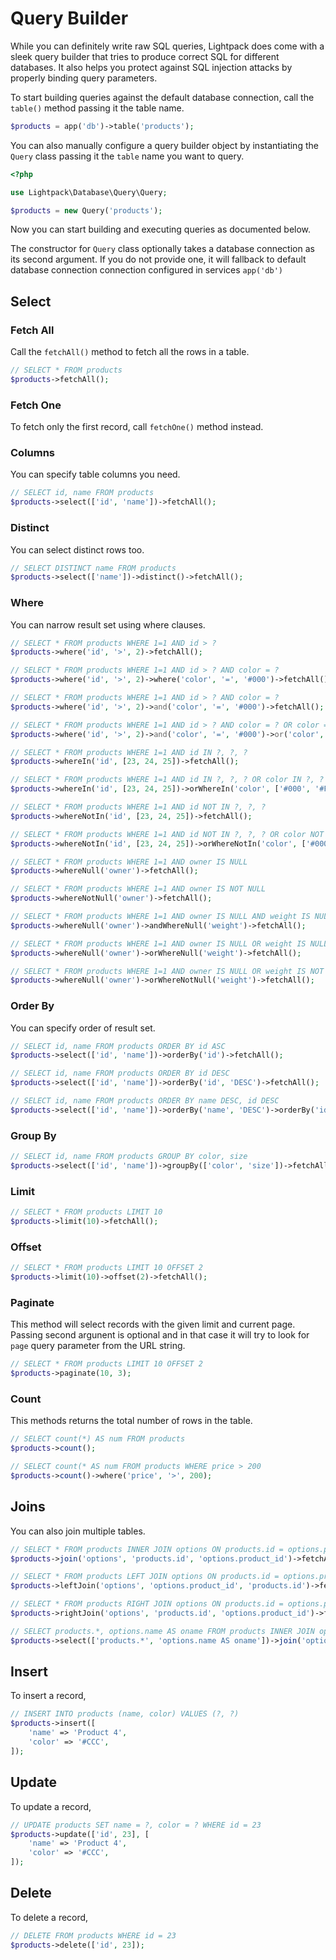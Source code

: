 # Query Builder

While you can definitely write raw SQL queries, Lightpack does come with a sleek query builder that tries to 
produce correct SQL for different databases. It also helps you protect against SQL injection attacks by properly binding query parameters.

To start building queries against the default database connection, call the <code>table()</code> method passing it the table 
name.

```php
$products = app('db')->table('products');
```

You can also manually configure a query builder object by instantiating the <code>Query</code> class passing it the <code>table</code> name you want to query.

```php
<?php

use Lightpack\Database\Query\Query;

$products = new Query('products');
```

Now you can start building and executing queries as documented below.

<p class="tip">The constructor for <code>Query</code> class optionally takes a database connection as its second argument. If you do not provide one, it will fallback to default database connection connection configured in services <code>app('db')</code></p>

## Select

### Fetch All

Call the <code>fetchAll()</code> method to fetch all the rows in a table.

```php
// SELECT * FROM products
$products->fetchAll();
```
### Fetch One

To fetch only the first record, call <code>fetchOne()</code> method instead.</p>

### Columns

You can specify table columns you need.

```php
// SELECT id, name FROM products
$products->select(['id', 'name'])->fetchAll();
```

### Distinct

You can select distinct rows too.

```php
// SELECT DISTINCT name FROM products
$products->select(['name'])->distinct()->fetchAll();
```

### Where

You can narrow result set using where clauses.

```php
// SELECT * FROM products WHERE 1=1 AND id > ?
$products->where('id', '>', 2)->fetchAll();

// SELECT * FROM products WHERE 1=1 AND id > ? AND color = ?
$products->where('id', '>', 2)->where('color', '=', '#000')->fetchAll();

// SELECT * FROM products WHERE 1=1 AND id > ? AND color = ?
$products->where('id', '>', 2)->and('color', '=', '#000')->fetchAll();

// SELECT * FROM products WHERE 1=1 AND id > ? AND color = ? OR color = ?
$products->where('id', '>', 2)->and('color', '=', '#000')->or('color', '=', '#FFF')->fetchAll();

// SELECT * FROM products WHERE 1=1 AND id IN ?, ?, ?
$products->whereIn('id', [23, 24, 25])->fetchAll();

// SELECT * FROM products WHERE 1=1 AND id IN ?, ?, ? OR color IN ?, ?
$products->whereIn('id', [23, 24, 25])->orWhereIn('color', ['#000', '#FFF'])->fetchAll();

// SELECT * FROM products WHERE 1=1 AND id NOT IN ?, ?, ?
$products->whereNotIn('id', [23, 24, 25])->fetchAll();

// SELECT * FROM products WHERE 1=1 AND id NOT IN ?, ?, ? OR color NOT IN ?, ?
$products->whereNotIn('id', [23, 24, 25])->orWhereNotIn('color', ['#000', '#FFF'])->fetchAll();

// SELECT * FROM products WHERE 1=1 AND owner IS NULL
$products->whereNull('owner')->fetchAll();

// SELECT * FROM products WHERE 1=1 AND owner IS NOT NULL
$products->whereNotNull('owner')->fetchAll();

// SELECT * FROM products WHERE 1=1 AND owner IS NULL AND weight IS NULL
$products->whereNull('owner')->andWhereNull('weight')->fetchAll();

// SELECT * FROM products WHERE 1=1 AND owner IS NULL OR weight IS NULL
$products->whereNull('owner')->orWhereNull('weight')->fetchAll();

// SELECT * FROM products WHERE 1=1 AND owner IS NULL OR weight IS NOT NULL
$products->whereNull('owner')->orWhereNotNull('weight')->fetchAll();
```

### Order By

You can specify order of result set.

```php
// SELECT id, name FROM products ORDER BY id ASC
$products->select(['id', 'name'])->orderBy('id')->fetchAll();

// SELECT id, name FROM products ORDER BY id DESC
$products->select(['id', 'name'])->orderBy('id', 'DESC')->fetchAll();

// SELECT id, name FROM products ORDER BY name DESC, id DESC
$products->select(['id', 'name'])->orderBy('name', 'DESC')->orderBy('id', 'DESC')->fetchAll();
```

### Group By

```php
// SELECT id, name FROM products GROUP BY color, size
$products->select(['id', 'name'])->groupBy(['color', 'size'])->fetchAll();
```

### Limit

```php
// SELECT * FROM products LIMIT 10
$products->limit(10)->fetchAll();
```

### Offset

```php
// SELECT * FROM products LIMIT 10 OFFSET 2
$products->limit(10)->offset(2)->fetchAll();
```

### Paginate

This method will select records with the given limit and current page. Passing second argunent is optional and in that case it will try to look for `page` query parameter from the URL string.

```php
// SELECT * FROM products LIMIT 10 OFFSET 2
$products->paginate(10, 3);
```

### Count

This methods returns the total number of rows in the table.

```php
// SELECT count(*) AS num FROM products
$products->count();

// SELECT count(* AS num FROM products WHERE price > 200
$products->count()->where('price', '>', 200);
```

## Joins

You can also join multiple tables.

```php
// SELECT * FROM products INNER JOIN options ON products.id = options.product_id
$products->join('options', 'products.id', 'options.product_id')->fetchAll();

// SELECT * FROM products LEFT JOIN options ON products.id = options.product_id
$products->leftJoin('options', 'options.product_id', 'products.id')->fetchAll();

// SELECT * FROM products RIGHT JOIN options ON products.id = options.product_id
$products->rightJoin('options', 'products.id', 'options.product_id')->fetchAll();

// SELECT products.*, options.name AS oname FROM products INNER JOIN options ON products.id = options.product_id
$products->select(['products.*', 'options.name AS oname'])->join('options', 'products.id', 'options.product_id')->fetchAll();
```

## Insert

To insert a record, 

```php
// INSERT INTO products (name, color) VALUES (?, ?)
$products->insert([
    'name' => 'Product 4',
    'color' => '#CCC',
]);
```

## Update

To update a record,

```php
// UPDATE products SET name = ?, color = ? WHERE id = 23
$products->update(['id', 23], [
    'name' => 'Product 4',
    'color' => '#CCC',
]);
```

## Delete

To delete a record,

```php
// DELETE FROM products WHERE id = 23
$products->delete(['id', 23]);
```